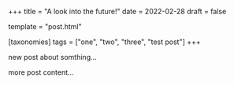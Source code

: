 +++
title = "A look into the future!"
date = 2022-02-28
draft = false

template = "post.html"

[taxonomies]
tags = ["one", "two", "three", "test post"]
+++

new post about somthing...

<!-- more -->

more post content...
